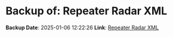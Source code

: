 # Backup of: Repeater Radar XML

**Backup Date**: 2025-01-06 12:22:26
**Link**: [Repeater Radar XML](https://przemienniki.net/export/radar.xml)
